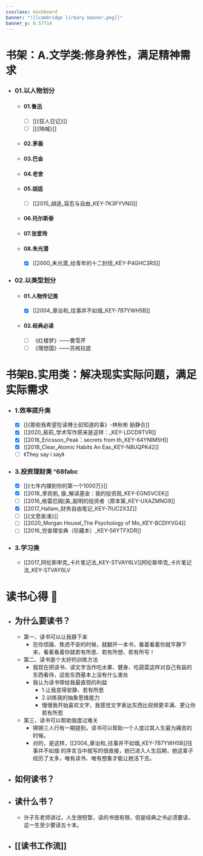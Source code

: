 ```yaml
---
cssclass: dashboard  
banner: "![[cambridge lirbary banner.png]]"
banner_y: 0.57714
---
```

# 书架：A.文学类:修身养性，满足精神需求 
- ### 01.以人物划分
	- #### 01.鲁迅
		- [ ] [[《狂人日记》]]
		- [ ] [[《呐喊》]]
	- #### 02.茅盾
	- #### 03.巴金
	- #### 04.老舍
	- #### 05.胡适
		- [ ] [[2015_胡适_容忍与自由_KEY-7K3FYVNG]]
	- #### 06.托尔斯泰
	- #### 07.张爱玲
	- #### 08.朱光潜
		- [x] [[2000_朱光潜_给青年的十二封信_KEY-P4GHC3RS]]
- ### 02.以类型划分
	- #### 01.人物传记类
		- [x] [[2004_章诒和_往事并不如烟_KEY-7B7YWH5B]]
	- #### 02.经典必读
		- [ ] 《红楼梦》——曹雪芹
		- [ ] 《理想国》——苏格拉底
# 书架B.实用类：解决现实实际问题，满足实际需求
- ### 1.效率提升类
	- [x] [[《那些我希望在读博士前知道的事》-林秋彬 励静合]]
	- [x] [[2020_易莉_学术写作原来是这样：_KEY-LDCD9TVR]]
	- [x] [[2016_Ericsson_Peak：secrets from th_KEY-64YNIM5H]]
	- [x] [[2018_Clear_Atomic Habits An Eas_KEY-N8UQPK42]]
	- [ ] 《They say i say》
- ### 3.投资理财类 ^68fabc
	- [x] [[《七年内赚到你的第一个1000万》]]
	- [x] [[2018_季凯帆, 康_解读基金：我的投资观_KEY-EGN5VCEK]]
	- [ ] [[2016_格雷厄姆[美_聪明的投资者（原本第_KEY-UXAZMNG9]]
	- [x] [[2017_Hallam_财务自由笔记_KEY-7IUC2X3Z]]
	- [ ] [[《文思泉涌》]] 
	- [ ] [[2020_Morgan Housel_The Psychology of Mo_KEY-BCDIYVG4]]
	- [ ] [[2016_穷查理宝典（珍藏本）_KEY-56YTFXDR]]
- ### 3.学习类
	- [[2017_阿伦斯申克_卡片笔记法_KEY-STVAY6LV]]阿伦斯申克_卡片笔记法_KEY-STVAY6LV

# 读书心得 🤔
- ## 为什么要读书？
	- 第一、读书可以让我静下来
		- 在你烦躁、焦虑不安的时候，就翻开一本书，看着看着你就平静下来，看着看着你就若有所思、若有所想、若有所写！
	- 第二、读书是个太好的训练方法
		- 我现在把读书、读文字当作吃水果、健身、吃蔬菜这样对自己有益的东西看待，这些东西基本上没有什么害处
		- 我认为读书带给我最直观的利益
			- 1.让我变得安静、若有所思
			- 2.训练我的抽象思维能力
			- 慢慢我开始喜欢文字，我感觉文字表达东西比视频更丰满、更让你若有所思
	- 第三、读书可以帮助我度过难关
		- 锵锵三人行有一期提到，读书可以帮助一个人度过其人生最为痛苦的时候。
		- 对的，是这样，[[2004_章诒和_往事并不如烟_KEY-7B7YWH5B]]往事并不如烟 的序言当中就写的很直接，她已进入人生后期，她这辈子经历了太多，唯有读书、唯有想象才能让她活下去。
- ## 如何读书？
- ## 读什么书？
	- 许子东老师讲过，人生很短暂，读的书很有限，但是经典之书必须要读，这一生至少要读五十本。
- ## [[读书工作流]]